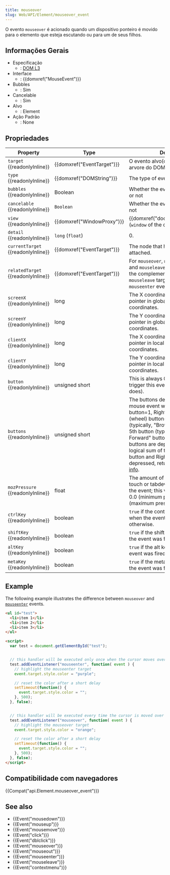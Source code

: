 ```yaml
---
title: mouseover
slug: Web/API/Element/mouseover_event
---
```


O evento `mouseover` é acionado quando um dispositivo ponteiro é movido para o elemento que esteja escutando ou para um de seus filhos.

## Informações Gerais

- Especificação
  - : [DOM L3](https://www.w3.org/TR/DOM-Level-3-Events/#event-type-mouseover)
- Interface
  - : {{domxref("MouseEvent")}}
- Bubbles
  - : Sim
- Cancelable
  - : Sim
- Alvo
  - : Element
- Ação Padrão
  - : None

## Propriedades

| Property                                 | Type                                 | Description                                                                                                                                                                                                                                                                                                                                                                                                             |
| ---------------------------------------- | ------------------------------------ | ----------------------------------------------------------------------------------------------------------------------------------------------------------------------------------------------------------------------------------------------------------------------------------------------------------------------------------------------------------------------------------------------------------------------- |
| `target` {{readonlyInline}}        | {{domxref("EventTarget")}} | O evento alvo(o mais alto alvo na arvore do DOM).                                                                                                                                                                                                                                                                                                                                                                       |
| `type` {{readonlyInline}}          | {{domxref("DOMString")}}     | The type of event.                                                                                                                                                                                                                                                                                                                                                                                                      |
| `bubbles` {{readonlyInline}}       | Boolean                              | Whether the event normally bubbles or not                                                                                                                                                                                                                                                                                                                                                                               |
| `cancelable` {{readonlyInline}}    | `Boolean`                            | Whether the event is cancellable or not                                                                                                                                                                                                                                                                                                                                                                                 |
| `view` {{readonlyInline}}          | {{domxref("WindowProxy")}} | {{domxref("document.defaultView")}} (`window` of the document)                                                                                                                                                                                                                                                                                                                                             |
| `detail` {{readonlyInline}}        | `long` (`float`)                     | 0.                                                                                                                                                                                                                                                                                                                                                                                                                      |
| `currentTarget` {{readonlyInline}} | {{domxref("EventTarget")}} | The node that had the event listener attached.                                                                                                                                                                                                                                                                                                                                                                          |
| `relatedTarget` {{readonlyInline}} | {{domxref("EventTarget")}} | For `mouseover`, `mouseout`, `mouseenter` and `mouseleave` events: the target of the complementary event (the `mouseleave` target in the case of a `mouseenter` event). `null` otherwise.                                                                                                                                                                                                                               |
| `screenX` {{readonlyInline}}       | long                                 | The X coordinate of the mouse pointer in global (screen) coordinates.                                                                                                                                                                                                                                                                                                                                                   |
| `screenY` {{readonlyInline}}       | long                                 | The Y coordinate of the mouse pointer in global (screen) coordinates.                                                                                                                                                                                                                                                                                                                                                   |
| `clientX` {{readonlyInline}}       | long                                 | The X coordinate of the mouse pointer in local (DOM content) coordinates.                                                                                                                                                                                                                                                                                                                                               |
| `clientY` {{readonlyInline}}       | long                                 | The Y coordinate of the mouse pointer in local (DOM content) coordinates.                                                                                                                                                                                                                                                                                                                                               |
| `button` {{readonlyInline}}        | unsigned short                       | This is always 0 as no button presses trigger this event (mouse movement does).                                                                                                                                                                                                                                                                                                                                         |
| `buttons` {{readonlyInline}}       | unsigned short                       | The buttons depressed when the mouse event was fired: Left button=1, Right button=2, Middle (wheel) button=4, 4th button (typically, "Browser Back" button)=8, 5th button (typically, "Browser Forward" button)=16. If two or more buttons are depressed, returns the logical sum of the values. E.g., if Left button and Right button are depressed, returns 3 (=1 \| 2). [More info](/pt-BR/docs/Web/API/MouseEvent). |
| `mozPressure` {{readonlyInline}}   | float                                | The amount of pressure applied to a touch or tabdevice when generating the event; this value ranges between 0.0 (minimum pressure) and 1.0 (maximum pressure).                                                                                                                                                                                                                                                          |
| `ctrlKey` {{readonlyInline}}       | boolean                              | `true` if the control key was down when the event was fired. `false` otherwise.                                                                                                                                                                                                                                                                                                                                         |
| `shiftKey` {{readonlyInline}}      | boolean                              | `true` if the shift key was down when the event was fired. `false` otherwise.                                                                                                                                                                                                                                                                                                                                           |
| `altKey` {{readonlyInline}}        | boolean                              | `true` if the alt key was down when the event was fired. `false` otherwise.                                                                                                                                                                                                                                                                                                                                             |
| `metaKey` {{readonlyInline}}       | boolean                              | `true` if the meta key was down when the event was fired. `false` otherwise.                                                                                                                                                                                                                                                                                                                                            |

## Example

The following example illustrates the difference between `mouseover` and [`mouseenter`](/pt-BR/docs/Web/Events/mouseenter) events.

```html
<ul id="test">
  <li>item 1</li>
  <li>item 2</li>
  <li>item 3</li>
</ul>

<script>
  var test = document.getElementById("test");


  // this handler will be executed only once when the cursor moves over the unordered list
  test.addEventListener("mouseenter", function( event ) {
    // highlight the mouseenter target
    event.target.style.color = "purple";

    // reset the color after a short delay
    setTimeout(function() {
      event.target.style.color = "";
    }, 500);
  }, false);


  // this handler will be executed every time the cursor is moved over a different list item
  test.addEventListener("mouseover", function( event ) {
    // highlight the mouseover target
    event.target.style.color = "orange";

    // reset the color after a short delay
    setTimeout(function() {
      event.target.style.color = "";
    }, 500);
  }, false);
</script>
```

## Compatibilidade com navegadores

{{Compat("api.Element.mouseover_event")}}

## See also

- {{Event("mousedown")}}
- {{Event("mouseup")}}
- {{Event("mousemove")}}
- {{Event("click")}}
- {{Event("dblclick")}}
- {{Event("mouseover")}}
- {{Event("mouseout")}}
- {{Event("mouseenter")}}
- {{Event("mouseleave")}}
- {{Event("contextmenu")}}
